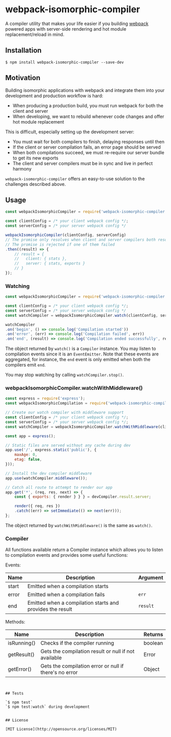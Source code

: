 # webpack-isomorphic-compiler

A compiler utility that makes your life easier if you building [webpack](https://webpack.js.org/) powered apps with server-side rendering and hot module replacement/reload in mind.


## Installation

`$ npm install webpack-isomorphic-compiler --save-dev`


## Motivation

Building isomorphic applications with webpack and integrate them into your development and production workflow is hard:

- When producing a production build, you must run webpack for both the client and server
- When developing, we want to rebuild whenever code changes and offer hot module replacement

This is difficult, especially setting up the development server:

- You must wait for both compilers to finish, delaying responses until then
- If the client or server compilation fails, an error page should be served
- When both compilations succeed, we must re-require our server bundle to get its new exports
- The client and server compilers must be in sync and live in perfect harmony


`webpack-isomorphic-compiler` offers an easy-to-use solution to the challenges described above.


## Usage

```js
const webpackIsomorphicCompiler = require('webpack-isomorphic-compiler');

const clientConfig = /* your client webpack config */;
const serverConfig = /* your server webpack config */

webpackIsomorphicCompiler(clientConfig, serverConfig)
// The promise only resolves when client and server compilers both resolve
// The promise is rejected if one of them failed
.then((result) => {
    // result = {
    //   client: { stats },
    //   server: { stats, exports }
    // }
});
```


### Watching

```js
const webpackIsomorphicCompiler = require('webpack-isomorphic-compiler');

const clientConfig = /* your client webpack config */;
const serverConfig = /* your server webpack config */
const watchCompiler = webpackIsomorphicCompiler.watch(clientConfig, serverConfig);

watchCompiler
.on('begin', () => console.log('Compilation started'))
.on('error', (err) => console.log('Compilation failed', err))
.on('end', (result) => console.log('Compilation ended successfully', result));
```

The object returned by `watch()` is a `Compiler` instance. You may listen to compilation events since it is an `EventEmitter`. Note that these events are aggregated, for instance, the `end` event is only emitted when both the compilers emit `end`.

You may stop watching by calling `watchCompiler.stop()`.


### webpackIsomorphicCompiler.watchWithMiddleware()

```js
const express = require('express');
const webpackIsomorphicCompilation = require('webpack-isomorphic-compilation');

// Create our watch compiler with middleware support
const clientConfig = /* your client webpack config */;
const serverConfig = /* your server webpack config */;
const watchCompiler = webpackIsomorphicCompiler.watchWithMiddleware(clientConfig, serverConfig);

const app = express();

// Static files are served without any cache during dev
app.use('/', express.static('public'), {
    maxAge: 0,
    etag: false,
}));

// Install the dev compiler middleware
app.use(watchCompiler.middleware());

// Catch all route to attempt to render our app
app.get('*', (req, res, next) => {
    const { exports: { render } } } = devCompiler.result.server;

    render({ req, res })
    .catch((err) => setImmediate(() => next(err)));
};
```

The object returned by `watchWithMiddleware()` is the same as `watch()`.


### Compiler

All functions available return a Compiler instance which allows you to listen to compilation events and provides some useful functions:

Events:

| Name   | Description   | Argument |
| ------ | ------------- | -------- |
| start | Emitted when a compilation starts | |
| error | Emitted when a compilation fails | `err` |
| end | Emitted when a compilation starts and provides the result | `result` |

Methods:

| Name   | Description   | Returns |
| ------ | ------------- | ------- |
| isRunning() | Checks if the compiler running | boolean
| getResult() | Gets the compilation result or null if not available | Error
| getError() | Gets the compilation error or null if there's no error | Object
```


## Tests

`$ npm test`   
`$ npm test:watch` during development


## License

[MIT License](http://opensource.org/licenses/MIT)
